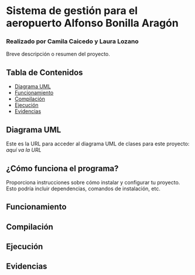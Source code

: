 # Sistema de gestión para el aeropuerto Alfonso Bonilla Aragón
### Realizado por Camila Caicedo y Laura Lozano

Breve descripción o resumen del proyecto.

## Tabla de Contenidos

- [Diagrama UML](#diagramaUML)
- [Funcionamiento](#funcionamiento)
- [Compilación](#compilación)
- [Ejecución](#ejecución)
- [Evidencias](#evidencias)

## Diagrama UML
Este es la URL para acceder al diagrama UML de clases para este proyecto:
*aquí va la URL*

## ¿Cómo funciona el programa?

Proporciona instrucciones sobre cómo instalar y configurar tu proyecto. Esto podría incluir dependencias, comandos de instalación, etc.

## Funcionamiento

## Compilación

## Ejecución

## Evidencias
